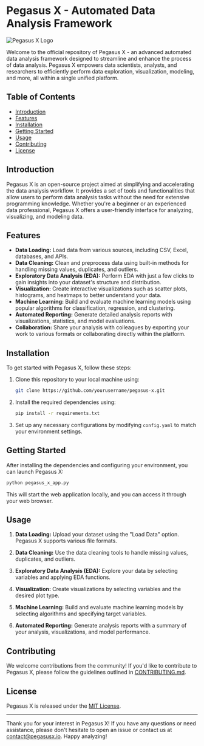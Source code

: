 # Pegasus X - Automated Data Analysis Framework

![Pegasus X Logo]([https://example.com/pegasus-x-logo.png](https://raw.githubusercontent.com/1RubiUwU1/pegasus.tk/main/img/PGX.PNG))

Welcome to the official repository of Pegasus X - an advanced automated data analysis framework designed to streamline and enhance the process of data analysis. Pegasus X empowers data scientists, analysts, and researchers to efficiently perform data exploration, visualization, modeling, and more, all within a single unified platform.

## Table of Contents

- [Introduction](#introduction)
- [Features](#features)
- [Installation](#installation)
- [Getting Started](#getting-started)
- [Usage](#usage)
- [Contributing](#contributing)
- [License](#license)

## Introduction

Pegasus X is an open-source project aimed at simplifying and accelerating the data analysis workflow. It provides a set of tools and functionalities that allow users to perform data analysis tasks without the need for extensive programming knowledge. Whether you're a beginner or an experienced data professional, Pegasus X offers a user-friendly interface for analyzing, visualizing, and modeling data.

## Features

- **Data Loading:** Load data from various sources, including CSV, Excel, databases, and APIs.
- **Data Cleaning:** Clean and preprocess data using built-in methods for handling missing values, duplicates, and outliers.
- **Exploratory Data Analysis (EDA):** Perform EDA with just a few clicks to gain insights into your dataset's structure and distribution.
- **Visualization:** Create interactive visualizations such as scatter plots, histograms, and heatmaps to better understand your data.
- **Machine Learning:** Build and evaluate machine learning models using popular algorithms for classification, regression, and clustering.
- **Automated Reporting:** Generate detailed analysis reports with visualizations, statistics, and model evaluations.
- **Collaboration:** Share your analysis with colleagues by exporting your work to various formats or collaborating directly within the platform.

## Installation

To get started with Pegasus X, follow these steps:

1. Clone this repository to your local machine using:
   ```bash
   git clone https://github.com/yourusername/pegasus-x.git
   ```

2. Install the required dependencies using:
   ```bash
   pip install -r requirements.txt
   ```

3. Set up any necessary configurations by modifying `config.yaml` to match your environment settings.

## Getting Started

After installing the dependencies and configuring your environment, you can launch Pegasus X:

```bash
python pegasus_x_app.py
```

This will start the web application locally, and you can access it through your web browser.

## Usage

1. **Data Loading:** Upload your dataset using the "Load Data" option. Pegasus X supports various file formats.

2. **Data Cleaning:** Use the data cleaning tools to handle missing values, duplicates, and outliers.

3. **Exploratory Data Analysis (EDA):** Explore your data by selecting variables and applying EDA functions.

4. **Visualization:** Create visualizations by selecting variables and the desired plot type.

5. **Machine Learning:** Build and evaluate machine learning models by selecting algorithms and specifying target variables.

6. **Automated Reporting:** Generate analysis reports with a summary of your analysis, visualizations, and model performance.

## Contributing

We welcome contributions from the community! If you'd like to contribute to Pegasus X, please follow the guidelines outlined in [CONTRIBUTING.md](CONTRIBUTING.md).

## License

Pegasus X is released under the [MIT License](LICENSE).

---

Thank you for your interest in Pegasus X! If you have any questions or need assistance, please don't hesitate to open an issue or contact us at [contact@pegasusx.io](mailto:contact@pegasusx.io). Happy analyzing!
